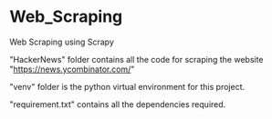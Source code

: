 # Web_Scraping
Web Scraping using Scrapy

"HackerNews" folder contains all the code for scraping the website "https://news.ycombinator.com/"

"venv" folder is the python virtual environment for this project.

"requirement.txt" contains all the dependencies required.
